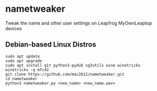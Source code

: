 # nametweaker
Tweak the name and other user settings on Leapfrog MyOwnLeaptop devices
## Debian-based Linux Distros
```
sudo apt update
sudo apt upgrade
sudo apt install git python3-pydub sg3utils wine winetricks
winetricks -q mfc42
git clone https://github.com/mac2612/nametweaker.git
cd nametweaker
python3 nametweaker.py <new_name> <new_name.wav>
```
